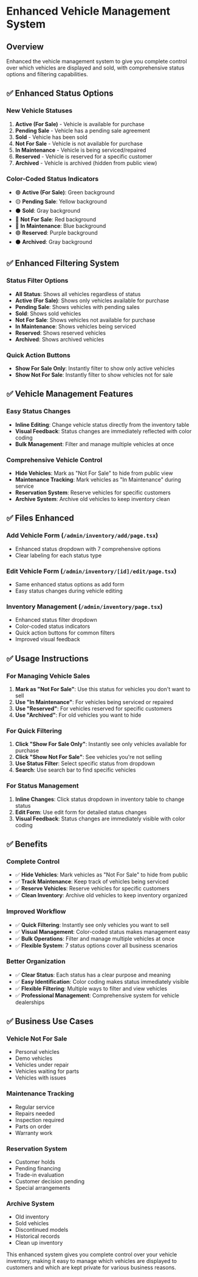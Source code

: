 # Enhanced Vehicle Management System

## Overview
Enhanced the vehicle management system to give you complete control over which vehicles are displayed and sold, with comprehensive status options and filtering capabilities.

## ✅ Enhanced Status Options

### **New Vehicle Statuses**
1. **Active (For Sale)** - Vehicle is available for purchase
2. **Pending Sale** - Vehicle has a pending sale agreement
3. **Sold** - Vehicle has been sold
4. **Not For Sale** - Vehicle is not available for purchase
5. **In Maintenance** - Vehicle is being serviced/repaired
6. **Reserved** - Vehicle is reserved for a specific customer
7. **Archived** - Vehicle is archived (hidden from public view)

### **Color-Coded Status Indicators**
- 🟢 **Active (For Sale)**: Green background
- 🟡 **Pending Sale**: Yellow background
- ⚫ **Sold**: Gray background
- 🔴 **Not For Sale**: Red background
- 🔵 **In Maintenance**: Blue background
- 🟣 **Reserved**: Purple background
- ⚫ **Archived**: Gray background

## ✅ Enhanced Filtering System

### **Status Filter Options**
- **All Status**: Shows all vehicles regardless of status
- **Active (For Sale)**: Shows only vehicles available for purchase
- **Pending Sale**: Shows vehicles with pending sales
- **Sold**: Shows sold vehicles
- **Not For Sale**: Shows vehicles not available for purchase
- **In Maintenance**: Shows vehicles being serviced
- **Reserved**: Shows reserved vehicles
- **Archived**: Shows archived vehicles

### **Quick Action Buttons**
- **Show For Sale Only**: Instantly filter to show only active vehicles
- **Show Not For Sale**: Instantly filter to show vehicles not for sale

## ✅ Vehicle Management Features

### **Easy Status Changes**
- **Inline Editing**: Change vehicle status directly from the inventory table
- **Visual Feedback**: Status changes are immediately reflected with color coding
- **Bulk Management**: Filter and manage multiple vehicles at once

### **Comprehensive Vehicle Control**
- **Hide Vehicles**: Mark as "Not For Sale" to hide from public view
- **Maintenance Tracking**: Mark vehicles as "In Maintenance" during service
- **Reservation System**: Reserve vehicles for specific customers
- **Archive System**: Archive old vehicles to keep inventory clean

## ✅ Files Enhanced

### **Add Vehicle Form** (`/admin/inventory/add/page.tsx`)
- Enhanced status dropdown with 7 comprehensive options
- Clear labeling for each status type

### **Edit Vehicle Form** (`/admin/inventory/[id]/edit/page.tsx`)
- Same enhanced status options as add form
- Easy status changes during vehicle editing

### **Inventory Management** (`/admin/inventory/page.tsx`)
- Enhanced status filter dropdown
- Color-coded status indicators
- Quick action buttons for common filters
- Improved visual feedback

## ✅ Usage Instructions

### **For Managing Vehicle Sales**
1. **Mark as "Not For Sale"**: Use this status for vehicles you don't want to sell
2. **Use "In Maintenance"**: For vehicles being serviced or repaired
3. **Use "Reserved"**: For vehicles reserved for specific customers
4. **Use "Archived"**: For old vehicles you want to hide

### **For Quick Filtering**
1. **Click "Show For Sale Only"**: Instantly see only vehicles available for purchase
2. **Click "Show Not For Sale"**: See vehicles you're not selling
3. **Use Status Filter**: Select specific status from dropdown
4. **Search**: Use search bar to find specific vehicles

### **For Status Management**
1. **Inline Changes**: Click status dropdown in inventory table to change status
2. **Edit Form**: Use edit form for detailed status changes
3. **Visual Feedback**: Status changes are immediately visible with color coding

## ✅ Benefits

### **Complete Control**
- ✅ **Hide Vehicles**: Mark vehicles as "Not For Sale" to hide from public
- ✅ **Track Maintenance**: Keep track of vehicles being serviced
- ✅ **Reserve Vehicles**: Reserve vehicles for specific customers
- ✅ **Clean Inventory**: Archive old vehicles to keep inventory organized

### **Improved Workflow**
- ✅ **Quick Filtering**: Instantly see only vehicles you want to sell
- ✅ **Visual Management**: Color-coded status makes management easy
- ✅ **Bulk Operations**: Filter and manage multiple vehicles at once
- ✅ **Flexible System**: 7 status options cover all business scenarios

### **Better Organization**
- ✅ **Clear Status**: Each status has a clear purpose and meaning
- ✅ **Easy Identification**: Color coding makes status immediately visible
- ✅ **Flexible Filtering**: Multiple ways to filter and view vehicles
- ✅ **Professional Management**: Comprehensive system for vehicle dealerships

## ✅ Business Use Cases

### **Vehicle Not For Sale**
- Personal vehicles
- Demo vehicles
- Vehicles under repair
- Vehicles waiting for parts
- Vehicles with issues

### **Maintenance Tracking**
- Regular service
- Repairs needed
- Inspection required
- Parts on order
- Warranty work

### **Reservation System**
- Customer holds
- Pending financing
- Trade-in evaluation
- Customer decision pending
- Special arrangements

### **Archive System**
- Old inventory
- Sold vehicles
- Discontinued models
- Historical records
- Clean up inventory

This enhanced system gives you complete control over your vehicle inventory, making it easy to manage which vehicles are displayed to customers and which are kept private for various business reasons.
